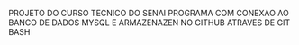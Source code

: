 PROJETO DO CURSO TECNICO DO SENAI
PROGRAMA COM CONEXAO AO BANCO DE DADOS MYSQL 
E ARMAZENAZEN NO GITHUB ATRAVES DE GIT BASH

